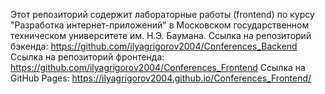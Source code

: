 Этот репозиторий содержит лабораторные работы (frontend) по курсу "Разработка интернет-приложений" в Московском государственном техническом университете им. Н.Э. Баумана. 
Ссылка на репозиторий бэкенда: https://github.com/ilyagrigorov2004/Conferences_Backend
Ссылка на репозиторий фронтенда: https://github.com/ilyagrigorov2004/Conferences_Frontend
Ссылка на GitHub Pages: https://ilyagrigorov2004.github.io/Conferences_Frontend/
